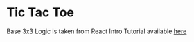 # Tic Tac Toe

Base 3x3 Logic is taken from React Intro Tutorial available [here](https://reactjs.org/tutorial/tutorial.html)
